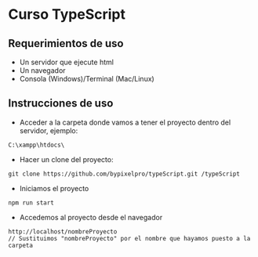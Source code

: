 # Curso TypeScript

## Requerimientos de uso
- Un servidor que ejecute html
- Un navegador
- Consola (Windows)/Terminal (Mac/Linux)
## Instrucciones de uso
- Acceder a la carpeta donde vamos a tener el proyecto dentro del servidor, ejemplo:
```
C:\xampp\htdocs\
```
- Hacer un clone del proyecto:
```
git clone https://github.com/bypixelpro/typeScript.git /typeScript
```
- Iniciamos el proyecto
``` 
npm run start
```
- Accedemos al proyecto desde el navegador
``` 
http://localhost/nombreProyecto
// Sustituimos "nombreProyecto" por el nombre que hayamos puesto a la carpeta
```